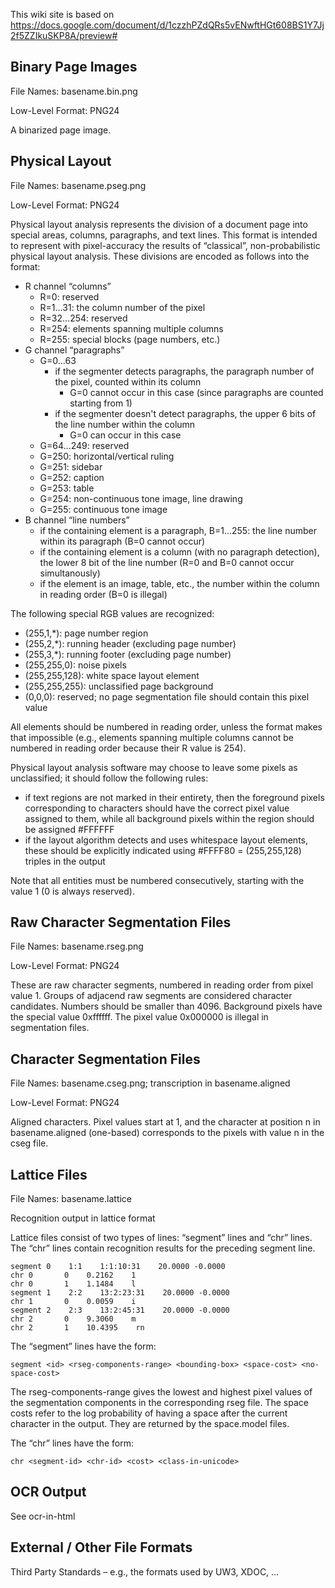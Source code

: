 This wiki site is based on https://docs.google.com/document/d/1czzhPZdQRs5vENwftHGt608BS1Y7Jj2f5ZZIkuSKP8A/preview#

## Binary Page Images

File Names: basename.bin.png

Low-Level Format: PNG24

A binarized page image.


## Physical Layout

File Names: basename.pseg.png

Low-Level Format: PNG24

Physical layout analysis represents the division of a document page into special areas, columns, paragraphs, and text lines.
This format is intended to represent with pixel-accuracy the results of “classical”, non-probabilistic physical layout analysis.
These divisions are encoded as follows into the format:
* R channel “columns”
  * R=0: reserved
  * R=1…31: the column number of the pixel
  * R=32…254: reserved
  * R=254: elements spanning multiple columns
  * R=255: special blocks (page numbers, etc.)
* G channel “paragraphs”
  * G=0…63
    * if the segmenter detects paragraphs, the paragraph number of the pixel, counted within its column
      * G=0 cannot occur in this case (since paragraphs are counted starting from 1)
    * if the segmenter doesn't detect paragraphs, the upper 6 bits of the line number within the column
      * G=0 can occur in this case
  * G=64…249: reserved
  * G=250: horizontal/vertical ruling
  * G=251: sidebar
  * G=252: caption
  * G=253: table
  * G=254: non-continuous tone image, line drawing
  * G=255: continuous tone image
* B channel “line numbers”
  * if the containing element is a paragraph, B=1…255: the line number within its paragraph (B=0 cannot occur)
  * if the containing element is a column (with no paragraph detection), the lower 8 bit of the line number (R=0 and B=0 cannot occur simultanously)
  * if the element is an image, table, etc., the number within the column in reading order (B=0 is illegal)

The following special RGB values are recognized:
* (255,1,*): page number region
* (255,2,*): running header (excluding page number)
* (255,3,*): running footer (excluding page number)
* (255,255,0): noise pixels
* (255,255,128): white space layout element
* (255,255,255): unclassified page background
* (0,0,0): reserved; no page segmentation file should contain this pixel value

All elements should be numbered in reading order, unless the format makes that impossible (e.g., elements spanning multiple columns cannot be numbered in reading order because their R value is 254).

Physical layout analysis software may choose to leave some pixels as unclassified; it should follow the following rules:
* if text regions are not marked in their entirety, then the foreground pixels corresponding to characters should have the correct pixel value assigned to them, while all background pixels within the region should be assigned #FFFFFF
* if the layout algorithm detects and uses whitespace layout elements, these should be explicitly indicated using #FFFF80 = (255,255,128) triples in the output

Note that all entities must be numbered consecutively, starting with the value 1 (0 is always reserved).


## Raw Character Segmentation Files

File Names: basename.rseg.png

Low-Level Format: PNG24

These are raw character segments, numbered in reading order from pixel value 1. Groups of adjacend raw segments are considered character candidates. Numbers should be smaller than 4096. Background pixels have the special value 0xffffff. The pixel value 0x000000 is illegal in segmentation files.


## Character Segmentation Files

File Names: basename.cseg.png; transcription in basename.aligned

Low-Level Format: PNG24

Aligned characters. Pixel values start at 1, and the character at position n in basename.aligned (one-based) corresponds to the pixels with value n in the cseg file.


## Lattice Files

File Names: basename.lattice

Recognition output in lattice format

Lattice files consist of two types of lines: “segment” lines and “chr” lines.  The “chr” lines contain recognition results for the preceding segment line.

```
segment 0    1:1    1:1:10:31    20.0000 -0.0000
chr 0       0    0.2162    1
chr 0       1    1.1484    l
segment 1    2:2    13:2:23:31    20.0000 -0.0000
chr 1       0    0.0059    i
segment 2    2:3    13:2:45:31    20.0000 -0.0000
chr 2       0    9.3060    m
chr 2       1    10.4395    rn
```

The “segment” lines have the form:
```
segment <id> <rseg-components-range> <bounding-box> <space-cost> <no-space-cost>
```

The rseg-components-range gives the lowest and highest pixel values of the segmentation components in the corresponding rseg file.  The space costs refer to the log probability of having a space after the current character in the output.  They are returned by the space.model files.

The “chr” lines have the form:
```
chr <segment-id> <chr-id> <cost> <class-in-unicode>
```


## OCR Output

See ocr-in-html


## External / Other File Formats

Third Party Standards – e.g., the formats used by UW3, XDOC, …



